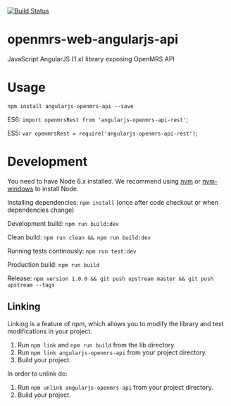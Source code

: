 [![Build Status](https://travis-ci.org/openmrs/openmrs-web-angularjs-api.svg?branch=master)](https://travis-ci.org/openmrs/openmrs-web-angularjs-api)

# openmrs-web-angularjs-api
JavaScript AngularJS (1.x) library exposing OpenMRS API

# Usage

`npm install angularjs-openmrs-api --save`

ES6: `import openmrsRest from 'angularjs-openmrs-api-rest'`;

ES5: `var openmrsRest = require('angularjs-openmrs-api-rest')`;

# Development

You need to have Node 6.x installed. We recommend using [nvm](https://github.com/creationix/nvm) or [nvm-windows](https://github.com/coreybutler/nvm-windows) to install Node.

Installing dependencies: `npm install` (once after code checkout or when dependencies change)

Development build: `npm run build:dev`

Clean build: `npm run clean && npm run build:dev`

Running tests continously: `npm run test:dev`

Production build: `npm run build`

Release: `npm version 1.0.0 && git push upstream master && git push upstream --tags`

## Linking

Linking is a feature of npm, which allows you to modify the library and test modifications in your project.  
1) Run `npm link` and `npm run build` from the lib directory.
2) Run `npm link angularjs-openmrs-api` from your project directory.
3) Build your project.

In order to unlink do:

1) Run `npm unlink angularjs-openmrs-api` from your project directory.
2) Build your project.
